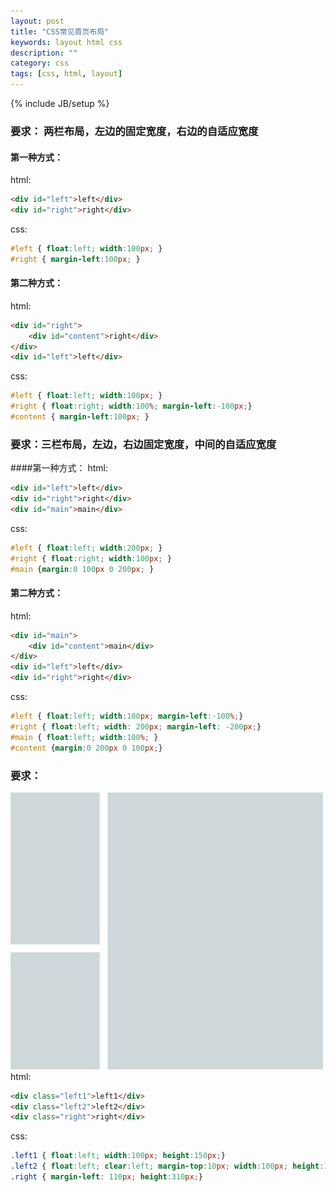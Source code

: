 ```yaml
---
layout: post
title: "CSS常见首页布局"
keywords: layout html css
description: ""
category: css
tags: [css, html, layout]
---
```

{% include JB/setup %}

<!-- more -->

### 要求： 两栏布局，左边的固定宽度，右边的自适应宽度
#### 第一种方式：
html:

```html
<div id="left">left</div>
<div id="right">right</div>
```

css:

```css
#left { float:left; width:100px; }
#right { margin-left:100px; }
```

#### 第二种方式：
html:

```html
<div id="right">
	<div id="content">right</div>
</div>
<div id="left">left</div>
```

css:

```css
#left { float:left; width:100px; }
#right { float:right; width:100%; margin-left:-100px;}
#content { margin-left:100px; }
```

### 要求：三栏布局，左边，右边固定宽度，中间的自适应宽度
####第一种方式：
html:

```html
<div id="left">left</div>
<div id="right">right</div>
<div id="main">main</div>
```

css:

```css
#left { float:left; width:200px; }
#right { float:right; width:100px; }
#main {margin:0 100px 0 200px; }
```

#### 第二种方式：
html:

```html
<div id="main">
    <div id="content">main</div>
</div>
<div id="left">left</div>
<div id="right">right</div>
```

css:

```css
#left { float:left; width:100px; margin-left:-100%;}
#right { float:left; width: 200px; margin-left: -200px;}
#main { float:left; width:100%; }
#content {margin:0 200px 0 100px;}
```

### 要求：
<img src="/assets/images/css-layout/layout_01.jpg" width="500" />
html:

```html
<div class="left1">left1</div>
<div class="left2">left2</div>
<div class="right">right</div>
```

css:

```css
.left1 { float:left; width:100px; height:150px;}
.left2 { float:left; clear:left; margin-top:10px; width:100px; height:150px;}
.right { margin-left: 110px; height:310px;}
```
